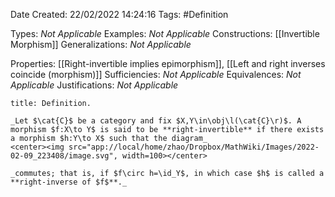 <div class="topSpace"></div>

Date Created: 22/02/2022 14:24:16
Tags: #Definition

Types: _Not Applicable_
Examples: _Not Applicable_
Constructions: [[Invertible Morphism]]
Generalizations: _Not Applicable_

Properties: [[Right-invertible implies epimorphism]], [[Left and right inverses coincide (morphism)]]
Sufficiencies: _Not Applicable_
Equivalences: _Not Applicable_
Justifications: _Not Applicable_

``` ad-Definition
title: Definition.

_Let $\cat{C}$ be a category and fix $X,Y\in\obj\l(\cat{C}\r)$. A morphism $f:X\to Y$ is said to be **right-invertible** if there exists a morphism $h:Y\to X$ such that the diagram_
<center><img src="app://local/home/zhao/Dropbox/MathWiki/Images/2022-02-09_223408/image.svg", width=100></center>

_commutes; that is, if $f\circ h=\id_Y$, in which case $h$ is called a **right-inverse of $f$**._

```
